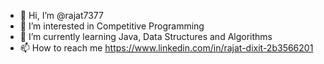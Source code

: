 - 👋 Hi, I’m @rajat7377
- 👀 I’m interested in Competitive Programming
- 🌱 I’m currently learning Java, Data Structures and Algorithms
- 📫 How to reach me https://www.linkedin.com/in/rajat-dixit-2b3566201

